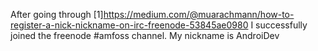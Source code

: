 After going through [1]https://medium.com/@muarachmann/how-to-register-a-nick-nickname-on-irc-freenode-53845ae0980 I successfully joined the freenode #amfoss channel. 
My nickname is AndroiDev
